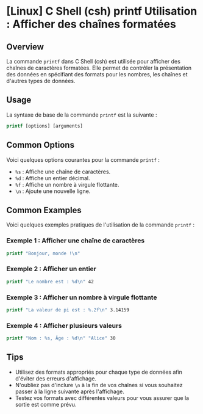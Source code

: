 # [Linux] C Shell (csh) printf Utilisation : Afficher des chaînes formatées

## Overview
La commande `printf` dans C Shell (csh) est utilisée pour afficher des chaînes de caractères formatées. Elle permet de contrôler la présentation des données en spécifiant des formats pour les nombres, les chaînes et d'autres types de données.

## Usage
La syntaxe de base de la commande `printf` est la suivante :

```csh
printf [options] [arguments]
```

## Common Options
Voici quelques options courantes pour la commande `printf` :

- `%s` : Affiche une chaîne de caractères.
- `%d` : Affiche un entier décimal.
- `%f` : Affiche un nombre à virgule flottante.
- `\n` : Ajoute une nouvelle ligne.

## Common Examples
Voici quelques exemples pratiques de l'utilisation de la commande `printf` :

### Exemple 1 : Afficher une chaîne de caractères
```csh
printf "Bonjour, monde !\n"
```

### Exemple 2 : Afficher un entier
```csh
printf "Le nombre est : %d\n" 42
```

### Exemple 3 : Afficher un nombre à virgule flottante
```csh
printf "La valeur de pi est : %.2f\n" 3.14159
```

### Exemple 4 : Afficher plusieurs valeurs
```csh
printf "Nom : %s, Âge : %d\n" "Alice" 30
```

## Tips
- Utilisez des formats appropriés pour chaque type de données afin d'éviter des erreurs d'affichage.
- N'oubliez pas d'inclure `\n` à la fin de vos chaînes si vous souhaitez passer à la ligne suivante après l'affichage.
- Testez vos formats avec différentes valeurs pour vous assurer que la sortie est comme prévu.